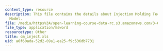 ```yaml
---
content_type: resource
description: This file contains the details about Injection Molding Technical Cost
  Model.
file: /media/https%3A/open-learning-course-data-rc.s3.amazonaws.com/3-080-economic-environmental-issues-in-materials-selection-fall-2005/a6f60ada52d209a1ea25f9c536db7731_cm_inject.xls
file_type: application/msword
resourcetype: Other
title: cm_inject.xls
uid: a6f60ada-52d2-09a1-ea25-f9c536db7731
---
```

